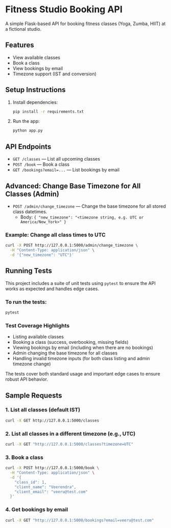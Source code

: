 # Fitness Studio Booking API

A simple Flask-based API for booking fitness classes (Yoga, Zumba, HIIT) at a fictional studio.

## Features
- View available classes
- Book a class
- View bookings by email
- Timezone support (IST and conversion)

## Setup Instructions

1. Install dependencies:
   ```bash
   pip install -r requirements.txt
   ```
2. Run the app:
   ```bash
   python app.py
   ```

## API Endpoints

- `GET /classes` — List all upcoming classes
- `POST /book` — Book a class
- `GET /bookings?email=...` — List bookings by email

## Advanced: Change Base Timezone for All Classes (Admin)

- `POST /admin/change_timezone` — Change the base timezone for all stored class datetimes.
  - Body: `{ "new_timezone": "<timezone string, e.g. UTC or America/New_York>" }`

### Example: Change all class times to UTC
```bash
curl -X POST http://127.0.0.1:5000/admin/change_timezone \
  -H "Content-Type: application/json" \
  -d '{"new_timezone": "UTC"}'
```

## Running Tests

This project includes a suite of unit tests using `pytest` to ensure the API works as expected and handles edge cases.

### To run the tests:

```bash
pytest
```

### Test Coverage Highlights
- Listing available classes
- Booking a class (success, overbooking, missing fields)
- Viewing bookings by email (including when there are no bookings)
- Admin changing the base timezone for all classes
- Handling invalid timezone inputs (for both class listing and admin timezone change)

The tests cover both standard usage and important edge cases to ensure robust API behavior.

## Sample Requests

### 1. List all classes (default IST)
```bash
curl -X GET http://127.0.0.1:5000/classes
```

### 2. List all classes in a different timezone (e.g., UTC)
```bash
curl -X GET "http://127.0.0.1:5000/classes?timezone=UTC"
```

### 3. Book a class
```bash
curl -X POST http://127.0.0.1:5000/book \
  -H "Content-Type: application/json" \
  -d '{
    "class_id": 1,
    "client_name": "Veerendra",
    "client_email": "veeru@test.com"
  }'
```

### 4. Get bookings by email
```bash
curl -X GET "http://127.0.0.1:5000/bookings?email=veeru@test.com"
``` 